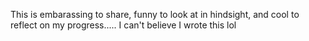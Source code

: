 This is embarassing to share, funny to look at in hindsight, and cool to reflect on my progress..... I can't believe I wrote this lol
